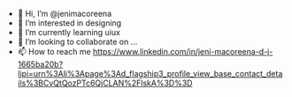 - 👋 Hi, I’m @jenimacoreena
- 👀 I’m interested in designing
- 🌱 I’m currently learning uiux
- 💞️ I’m looking to collaborate on ...
- 📫 How to reach me https://www.linkedin.com/in/jeni-macoreena-d-j-1665ba20b?lipi=urn%3Ali%3Apage%3Ad_flagship3_profile_view_base_contact_details%3BCvQtQozPTc6QjCLAN%2FlskA%3D%3D

<!---
jenimacoreena/jenimacoreena is a ✨ special ✨ repository because its `README.md` (this file) appears on your GitHub profile.
You can click the Preview link to take a look at your changes.
--->
